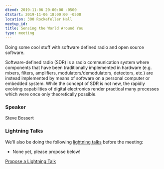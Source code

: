 ```yaml
---
dtend: 2019-11-06 20:00:00 -0500
dtstart: 2019-11-06 18:00:00 -0500
location: 300 Rockefeller Hall
meetup_id:
title: Sensing the World Around You
type: meeting
---
```

Doing some cool stuff with software defined radio and open source software.

Software-defined radio (SDR) is a radio communication system where components that have been traditionally implemented in hardware (e.g. mixers, filters, amplifiers, modulators/demodulators, detectors, etc.) are instead implemented by means of software on a personal computer or embedded system. While the concept of SDR is not new, the rapidly evolving capabilities of digital electronics render practical many processes which were once only theoretically possible.
### Speaker ###
Steve Bossert

### Lightning Talks ###

We'll also be doing the
following [lightning talks](/lightning-talks.html) before the meeting:

* None yet, please propose below!


<a class="btn btn-default btn-hvopen"
  href="mailto:sean@dague.net?cc=matthias.a.johnson@gmail.com&subject=HV%20Open%20Lightning%20Talk%20Submission"
  role="button">Propose
  a Lightning Talk</a>
